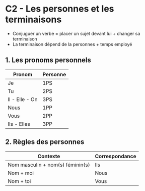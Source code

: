 # C2 - Les personnes et les terminaisons
* Conjuguer un verbe = placer un sujet devant lui + changer sa terminaison
* La terminaison dépend de la personnes + temps employé

## 1. Les pronoms personnels

|Pronom|Personne|
|---|---|
|Je|1PS|
|Tu|2PS|
|Il - Elle - On|3PS|
|Nous|1PP|
|Vous|2PP|
|Ils - Elles|3PP|

## 2. Règles des personnes

|Contexte|Correspondance|
|---|---|
|Nom masculin + nom(s) féminin(s)|Ils|
|Nom + moi|Nous|
|Nom + toi|Vous|
